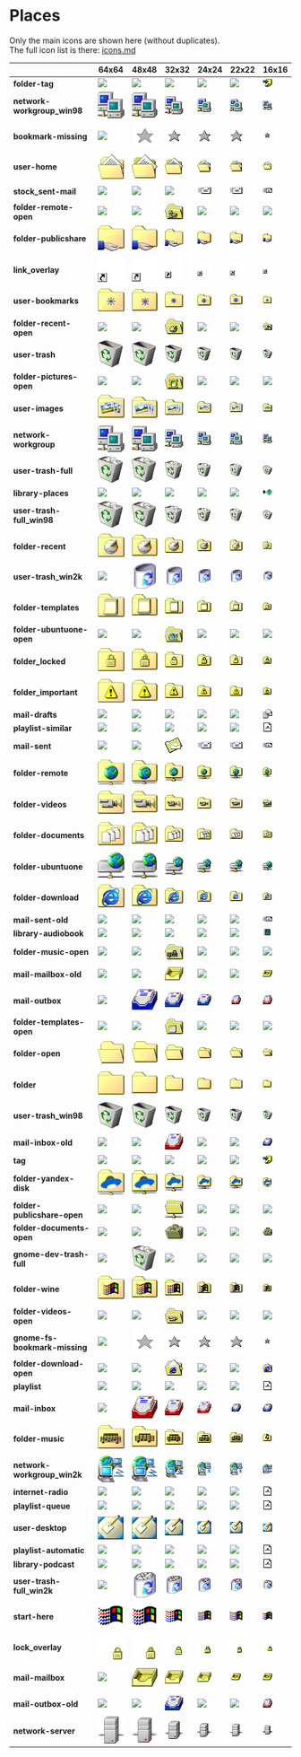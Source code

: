 # Places
Only the main icons are shown here (without duplicates).<br>The full icon list is there: [icons.md](icons.md)

| |**64x64**|**48x48**|**32x32**|**24x24**|**22x22**|**16x16**|
|-|-|-|-|-|-|-|
|**folder-tag**|![](64/folder-tag.png)|![](48/folder-tag.png)|![](32/folder-tag.png)|![](24/folder-tag.png)|![](22/folder-tag.png)|![](16/folder-tag.png)|
|**network-workgroup_win98**|![](64/network-workgroup_win98.png)|![](48/network-workgroup_win98.png)|![](32/network-workgroup_win98.png)|![](24/network-workgroup_win98.png)|![](22/network-workgroup_win98.png)|![](16/network-workgroup_win98.png)|
|**bookmark-missing**|![](64/bookmark-missing.png)|![](48/bookmark-missing.png)|![](32/bookmark-missing.png)|![](24/bookmark-missing.png)|![](22/bookmark-missing.png)|![](16/bookmark-missing.png)|
|**user-home**|![](64/user-home.png)|![](48/user-home.png)|![](32/user-home.png)|![](24/user-home.png)|![](22/user-home.png)|![](16/user-home.png)|
|**stock_sent-mail**|![](64/stock_sent-mail.png)|![](48/stock_sent-mail.png)|![](32/stock_sent-mail.png)|![](24/stock_sent-mail.png)|![](22/stock_sent-mail.png)|![](16/stock_sent-mail.png)|
|**folder-remote-open**|![](64/folder-remote-open.png)|![](48/folder-remote-open.png)|![](32/folder-remote-open.png)|![](24/folder-remote-open.png)|![](22/folder-remote-open.png)|![](16/folder-remote-open.png)|
|**folder-publicshare**|![](64/folder-publicshare.png)|![](48/folder-publicshare.png)|![](32/folder-publicshare.png)|![](24/folder-publicshare.png)|![](22/folder-publicshare.png)|![](16/folder-publicshare.png)|
|**link_overlay**|![](64/link_overlay.png)|![](48/link_overlay.png)|![](32/link_overlay.png)|![](24/link_overlay.png)|![](22/link_overlay.png)|![](16/link_overlay.png)|
|**user-bookmarks**|![](64/user-bookmarks.png)|![](48/user-bookmarks.png)|![](32/user-bookmarks.png)|![](24/user-bookmarks.png)|![](22/user-bookmarks.png)|![](16/user-bookmarks.png)|
|**folder-recent-open**|![](64/folder-recent-open.png)|![](48/folder-recent-open.png)|![](32/folder-recent-open.png)|![](24/folder-recent-open.png)|![](22/folder-recent-open.png)|![](16/folder-recent-open.png)|
|**user-trash**|![](64/user-trash.png)|![](48/user-trash.png)|![](32/user-trash.png)|![](24/user-trash.png)|![](22/user-trash.png)|![](16/user-trash.png)|
|**folder-pictures-open**|![](64/folder-pictures-open.png)|![](48/folder-pictures-open.png)|![](32/folder-pictures-open.png)|![](24/folder-pictures-open.png)|![](22/folder-pictures-open.png)|![](16/folder-pictures-open.png)|
|**user-images**|![](64/user-images.png)|![](48/user-images.png)|![](32/user-images.png)|![](24/user-images.png)|![](22/user-images.png)|![](16/user-images.png)|
|**network-workgroup**|![](64/network-workgroup.png)|![](48/network-workgroup.png)|![](32/network-workgroup.png)|![](24/network-workgroup.png)|![](22/network-workgroup.png)|![](16/network-workgroup.png)|
|**user-trash-full**|![](64/user-trash-full.png)|![](48/user-trash-full.png)|![](32/user-trash-full.png)|![](24/user-trash-full.png)|![](22/user-trash-full.png)|![](16/user-trash-full.png)|
|**library-places**|![](64/library-places.png)|![](48/library-places.png)|![](32/library-places.png)|![](24/library-places.png)|![](22/library-places.png)|![](16/library-places.png)|
|**user-trash-full_win98**|![](64/user-trash-full_win98.png)|![](48/user-trash-full_win98.png)|![](32/user-trash-full_win98.png)|![](24/user-trash-full_win98.png)|![](22/user-trash-full_win98.png)|![](16/user-trash-full_win98.png)|
|**folder-recent**|![](64/folder-recent.png)|![](48/folder-recent.png)|![](32/folder-recent.png)|![](24/folder-recent.png)|![](22/folder-recent.png)|![](16/folder-recent.png)|
|**user-trash_win2k**|![](64/user-trash_win2k.png)|![](48/user-trash_win2k.png)|![](32/user-trash_win2k.png)|![](24/user-trash_win2k.png)|![](22/user-trash_win2k.png)|![](16/user-trash_win2k.png)|
|**folder-templates**|![](64/folder-templates.png)|![](48/folder-templates.png)|![](32/folder-templates.png)|![](24/folder-templates.png)|![](22/folder-templates.png)|![](16/folder-templates.png)|
|**folder-ubuntuone-open**|![](64/folder-ubuntuone-open.png)|![](48/folder-ubuntuone-open.png)|![](32/folder-ubuntuone-open.png)|![](24/folder-ubuntuone-open.png)|![](22/folder-ubuntuone-open.png)|![](16/folder-ubuntuone-open.png)|
|**folder_locked**|![](64/folder_locked.png)|![](48/folder_locked.png)|![](32/folder_locked.png)|![](24/folder_locked.png)|![](22/folder_locked.png)|![](16/folder_locked.png)|
|**folder_important**|![](64/folder_important.png)|![](48/folder_important.png)|![](32/folder_important.png)|![](24/folder_important.png)|![](22/folder_important.png)|![](16/folder_important.png)|
|**mail-drafts**|![](64/mail-drafts.png)|![](48/mail-drafts.png)|![](32/mail-drafts.png)|![](24/mail-drafts.png)|![](22/mail-drafts.png)|![](16/mail-drafts.png)|
|**playlist-similar**|![](64/playlist-similar.png)|![](48/playlist-similar.png)|![](32/playlist-similar.png)|![](24/playlist-similar.png)|![](22/playlist-similar.png)|![](16/playlist-similar.png)|
|**mail-sent**|![](64/mail-sent.png)|![](48/mail-sent.png)|![](32/mail-sent.png)|![](24/mail-sent.png)|![](22/mail-sent.png)|![](16/mail-sent.png)|
|**folder-remote**|![](64/folder-remote.png)|![](48/folder-remote.png)|![](32/folder-remote.png)|![](24/folder-remote.png)|![](22/folder-remote.png)|![](16/folder-remote.png)|
|**folder-videos**|![](64/folder-videos.png)|![](48/folder-videos.png)|![](32/folder-videos.png)|![](24/folder-videos.png)|![](22/folder-videos.png)|![](16/folder-videos.png)|
|**folder-documents**|![](64/folder-documents.png)|![](48/folder-documents.png)|![](32/folder-documents.png)|![](24/folder-documents.png)|![](22/folder-documents.png)|![](16/folder-documents.png)|
|**folder-ubuntuone**|![](64/folder-ubuntuone.png)|![](48/folder-ubuntuone.png)|![](32/folder-ubuntuone.png)|![](24/folder-ubuntuone.png)|![](22/folder-ubuntuone.png)|![](16/folder-ubuntuone.png)|
|**folder-download**|![](64/folder-download.png)|![](48/folder-download.png)|![](32/folder-download.png)|![](24/folder-download.png)|![](22/folder-download.png)|![](16/folder-download.png)|
|**mail-sent-old**|![](64/mail-sent-old.png)|![](48/mail-sent-old.png)|![](32/mail-sent-old.png)|![](24/mail-sent-old.png)|![](22/mail-sent-old.png)|![](16/mail-sent-old.png)|
|**library-audiobook**|![](64/library-audiobook.png)|![](48/library-audiobook.png)|![](32/library-audiobook.png)|![](24/library-audiobook.png)|![](22/library-audiobook.png)|![](16/library-audiobook.png)|
|**folder-music-open**|![](64/folder-music-open.png)|![](48/folder-music-open.png)|![](32/folder-music-open.png)|![](24/folder-music-open.png)|![](22/folder-music-open.png)|![](16/folder-music-open.png)|
|**mail-mailbox-old**|![](64/mail-mailbox-old.png)|![](48/mail-mailbox-old.png)|![](32/mail-mailbox-old.png)|![](24/mail-mailbox-old.png)|![](22/mail-mailbox-old.png)|![](16/mail-mailbox-old.png)|
|**mail-outbox**|![](64/mail-outbox.png)|![](48/mail-outbox.png)|![](32/mail-outbox.png)|![](24/mail-outbox.png)|![](22/mail-outbox.png)|![](16/mail-outbox.png)|
|**folder-templates-open**|![](64/folder-templates-open.png)|![](48/folder-templates-open.png)|![](32/folder-templates-open.png)|![](24/folder-templates-open.png)|![](22/folder-templates-open.png)|![](16/folder-templates-open.png)|
|**folder-open**|![](64/folder-open.png)|![](48/folder-open.png)|![](32/folder-open.png)|![](24/folder-open.png)|![](22/folder-open.png)|![](16/folder-open.png)|
|**folder**|![](64/folder.png)|![](48/folder.png)|![](32/folder.png)|![](24/folder.png)|![](22/folder.png)|![](16/folder.png)|
|**user-trash_win98**|![](64/user-trash_win98.png)|![](48/user-trash_win98.png)|![](32/user-trash_win98.png)|![](24/user-trash_win98.png)|![](22/user-trash_win98.png)|![](16/user-trash_win98.png)|
|**mail-inbox-old**|![](64/mail-inbox-old.png)|![](48/mail-inbox-old.png)|![](32/mail-inbox-old.png)|![](24/mail-inbox-old.png)|![](22/mail-inbox-old.png)|![](16/mail-inbox-old.png)|
|**tag**|![](64/tag.png)|![](48/tag.png)|![](32/tag.png)|![](24/tag.png)|![](22/tag.png)|![](16/tag.png)|
|**folder-yandex-disk**|![](64/folder-yandex-disk.png)|![](48/folder-yandex-disk.png)|![](32/folder-yandex-disk.png)|![](24/folder-yandex-disk.png)|![](22/folder-yandex-disk.png)|![](16/folder-yandex-disk.png)|
|**folder-publicshare-open**|![](64/folder-publicshare-open.png)|![](48/folder-publicshare-open.png)|![](32/folder-publicshare-open.png)|![](24/folder-publicshare-open.png)|![](22/folder-publicshare-open.png)|![](16/folder-publicshare-open.png)|
|**folder-documents-open**|![](64/folder-documents-open.png)|![](48/folder-documents-open.png)|![](32/folder-documents-open.png)|![](24/folder-documents-open.png)|![](22/folder-documents-open.png)|![](16/folder-documents-open.png)|
|**gnome-dev-trash-full**|![](64/gnome-dev-trash-full.png)|![](48/gnome-dev-trash-full.png)|![](32/gnome-dev-trash-full.png)|![](24/gnome-dev-trash-full.png)|![](22/gnome-dev-trash-full.png)|![](16/gnome-dev-trash-full.png)|
|**folder-wine**|![](64/folder-wine.png)|![](48/folder-wine.png)|![](32/folder-wine.png)|![](24/folder-wine.png)|![](22/folder-wine.png)|![](16/folder-wine.png)|
|**folder-videos-open**|![](64/folder-videos-open.png)|![](48/folder-videos-open.png)|![](32/folder-videos-open.png)|![](24/folder-videos-open.png)|![](22/folder-videos-open.png)|![](16/folder-videos-open.png)|
|**gnome-fs-bookmark-missing**|![](64/gnome-fs-bookmark-missing.png)|![](48/gnome-fs-bookmark-missing.png)|![](32/gnome-fs-bookmark-missing.png)|![](24/gnome-fs-bookmark-missing.png)|![](22/gnome-fs-bookmark-missing.png)|![](16/gnome-fs-bookmark-missing.png)|
|**folder-download-open**|![](64/folder-download-open.png)|![](48/folder-download-open.png)|![](32/folder-download-open.png)|![](24/folder-download-open.png)|![](22/folder-download-open.png)|![](16/folder-download-open.png)|
|**playlist**|![](64/playlist.png)|![](48/playlist.png)|![](32/playlist.png)|![](24/playlist.png)|![](22/playlist.png)|![](16/playlist.png)|
|**mail-inbox**|![](64/mail-inbox.png)|![](48/mail-inbox.png)|![](32/mail-inbox.png)|![](24/mail-inbox.png)|![](22/mail-inbox.png)|![](16/mail-inbox.png)|
|**folder-music**|![](64/folder-music.png)|![](48/folder-music.png)|![](32/folder-music.png)|![](24/folder-music.png)|![](22/folder-music.png)|![](16/folder-music.png)|
|**network-workgroup_win2k**|![](64/network-workgroup_win2k.png)|![](48/network-workgroup_win2k.png)|![](32/network-workgroup_win2k.png)|![](24/network-workgroup_win2k.png)|![](22/network-workgroup_win2k.png)|![](16/network-workgroup_win2k.png)|
|**internet-radio**|![](64/internet-radio.png)|![](48/internet-radio.png)|![](32/internet-radio.png)|![](24/internet-radio.png)|![](22/internet-radio.png)|![](16/internet-radio.png)|
|**playlist-queue**|![](64/playlist-queue.png)|![](48/playlist-queue.png)|![](32/playlist-queue.png)|![](24/playlist-queue.png)|![](22/playlist-queue.png)|![](16/playlist-queue.png)|
|**user-desktop**|![](64/user-desktop.png)|![](48/user-desktop.png)|![](32/user-desktop.png)|![](24/user-desktop.png)|![](22/user-desktop.png)|![](16/user-desktop.png)|
|**playlist-automatic**|![](64/playlist-automatic.png)|![](48/playlist-automatic.png)|![](32/playlist-automatic.png)|![](24/playlist-automatic.png)|![](22/playlist-automatic.png)|![](16/playlist-automatic.png)|
|**library-podcast**|![](64/library-podcast.png)|![](48/library-podcast.png)|![](32/library-podcast.png)|![](24/library-podcast.png)|![](22/library-podcast.png)|![](16/library-podcast.png)|
|**user-trash-full_win2k**|![](64/user-trash-full_win2k.png)|![](48/user-trash-full_win2k.png)|![](32/user-trash-full_win2k.png)|![](24/user-trash-full_win2k.png)|![](22/user-trash-full_win2k.png)|![](16/user-trash-full_win2k.png)|
|**start-here**|![](64/start-here.png)|![](48/start-here.png)|![](32/start-here.png)|![](24/start-here.png)|![](22/start-here.png)|![](16/start-here.png)|
|**lock_overlay**|![](64/lock_overlay.png)|![](48/lock_overlay.png)|![](32/lock_overlay.png)|![](24/lock_overlay.png)|![](22/lock_overlay.png)|![](16/lock_overlay.png)|
|**mail-mailbox**|![](64/mail-mailbox.png)|![](48/mail-mailbox.png)|![](32/mail-mailbox.png)|![](24/mail-mailbox.png)|![](22/mail-mailbox.png)|![](16/mail-mailbox.png)|
|**mail-outbox-old**|![](64/mail-outbox-old.png)|![](48/mail-outbox-old.png)|![](32/mail-outbox-old.png)|![](24/mail-outbox-old.png)|![](22/mail-outbox-old.png)|![](16/mail-outbox-old.png)|
|**network-server**|![](64/network-server.png)|![](48/network-server.png)|![](32/network-server.png)|![](24/network-server.png)|![](22/network-server.png)|![](16/network-server.png)|
